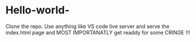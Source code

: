 # Hello-world-
Clone the repo.
Use anything like VS code live server and serve the index.html page
and MOST IMPORTANATLY get readdy for some CRINGE !!!
